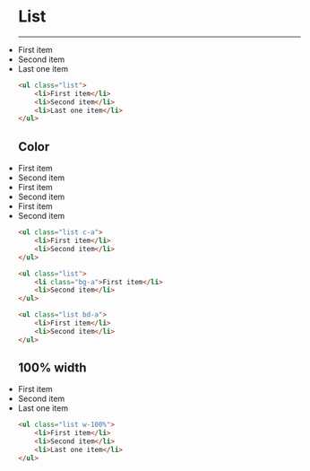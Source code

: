 # List

---

<div class="nn">

<ul class="list">
    <li>First item</li>
    <li>Second item</li>
    <li>Last one item</li>
</ul>

</div>

```html
<ul class="list">
    <li>First item</li>
    <li>Second item</li>
    <li>Last one item</li>
</ul>
```

## Color

<div class="flexbox nn m--4">

<ul class="list c-a m-5">
    <li>First item</li>
    <li>Second item</li>
</ul>

<ul class="list m-5">
    <li class="bg-a">First item</li>
    <li>Second item</li>
</ul>

<ul class="list bd-a m-5">
    <li>First item</li>
    <li>Second item</li>
</ul>

</div>

```html
<ul class="list c-a">
    <li>First item</li>
    <li>Second item</li>
</ul>

<ul class="list">
    <li class="bg-a">First item</li>
    <li>Second item</li>
</ul>

<ul class="list bd-a">
    <li>First item</li>
    <li>Second item</li>
</ul>
```

## 100% width

<div class="nn">

<ul class="list w-100%">
    <li>First item</li>
    <li>Second item</li>
    <li>Last one item</li>
</ul>

</div>

```html
<ul class="list w-100%">
    <li>First item</li>
    <li>Second item</li>
    <li>Last one item</li>
</ul>
```

<style>
    .nn ul {
        padding-left: 0 !important;
        margin: 0;
    }

    .nn ul > li {
        margin-top: 0 !important;
    }
</style>
